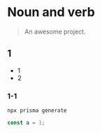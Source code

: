 # Noun and verb

> An awesome project.

## 1

- 1
- 2

### 1-1

```
npx prisma generate
```

```js
const a = 1;
```
